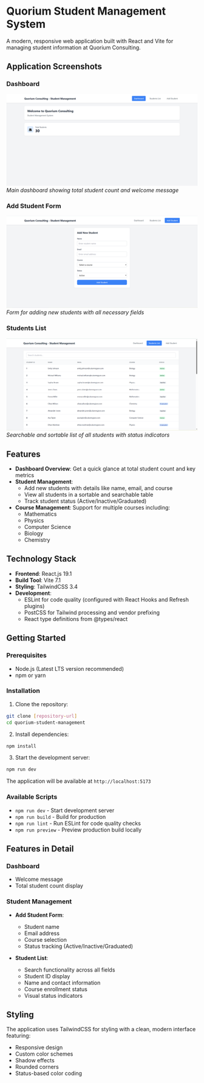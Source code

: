 # Quorium Student Management System

A modern, responsive web application built with React and Vite for managing student information at Quorium Consulting.

## Application Screenshots

### Dashboard
![Dashboard View](./assets/screenshots/dashboard.png)
*Main dashboard showing total student count and welcome message*

### Add Student Form
![Add Student Form](./assets/screenshots/add-student.png)
*Form for adding new students with all necessary fields*

### Students List
![Students List](./assets/screenshots/students-list.png)
*Searchable and sortable list of all students with status indicators*

## Features

- **Dashboard Overview**: Get a quick glance at total student count and key metrics
- **Student Management**:
  - Add new students with details like name, email, and course
  - View all students in a sortable and searchable table
  - Track student status (Active/Inactive/Graduated)
- **Course Management**: Support for multiple courses including:
  - Mathematics
  - Physics
  - Computer Science
  - Biology
  - Chemistry

## Technology Stack

- **Frontend**: React.js 19.1
- **Build Tool**: Vite 7.1
- **Styling**: TailwindCSS 3.4
- **Development**:
  - ESLint for code quality (configured with React Hooks and Refresh plugins)
  - PostCSS for Tailwind processing and vendor prefixing
  - React type definitions from @types/react

## Getting Started

### Prerequisites

- Node.js (Latest LTS version recommended)
- npm or yarn

### Installation

1. Clone the repository:
```bash
git clone [repository-url]
cd quorium-student-management
```

2. Install dependencies:
```bash
npm install
```

3. Start the development server:
```bash
npm run dev
```

The application will be available at `http://localhost:5173`

### Available Scripts

- `npm run dev` - Start development server
- `npm run build` - Build for production
- `npm run lint` - Run ESLint for code quality checks
- `npm run preview` - Preview production build locally

## Features in Detail

### Dashboard
- Welcome message
- Total student count display

### Student Management
- **Add Student Form**:
  - Student name
  - Email address
  - Course selection
  - Status tracking (Active/Inactive/Graduated)
  
- **Student List**:
  - Search functionality across all fields
  - Student ID display
  - Name and contact information
  - Course enrollment status
  - Visual status indicators

## Styling

The application uses TailwindCSS for styling with a clean, modern interface featuring:
- Responsive design
- Custom color schemes
- Shadow effects
- Rounded corners
- Status-based color coding
